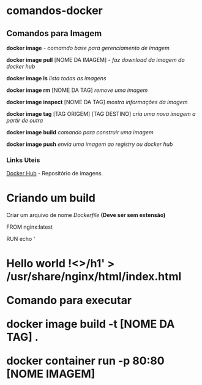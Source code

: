 # comandos-docker #

## Comandos para Imagem ##

 __docker image__ - _comamdo base para gerenciamento de imagem_
 
 __docker image pull__ [NOME DA IMAGEM] - _faz download da imagem do docker hub_

__docker image ls__ _lista todas as imagens_

__docker image rm__ [NOME DA TAG] _remove uma imagem_

__docker image inspect__ [NOME DA TAG] _mostra informações da imagem_

__docker image tag__ [TAG ORIGEM] [TAG DESTINO] _cria uma nova imagem a partir de outra_

__docker image build__ _comando para construir uma imagem_

__docker image push__ _envia uma imagem ao registry ou docker hub_

### Links Uteis ###

[Docker Hub](https://hub.docker.com/search/?type=image) - Repositório de imagens.


# Criando um build #

Criar um arquivo de nome _Dockerfile_ __(Deve ser sem extensão)__

FROM nginx:latest

RUN echo '<h1>Hello world !<>/h1' > /usr/share/nginx/html/index.html
  
__Comando para executar__

__docker image build -t [NOME DA TAG] .__

__docker container run -p 80:80 [NOME IMAGEM]__

